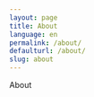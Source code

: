 ```yaml
---
layout: page
title: About
language: en
permalink: /about/
defaulturl: /about/
slug: about
---
```

About
